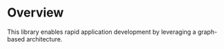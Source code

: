 # Overview

This library enables rapid application development by leveraging a graph-based architecture.
